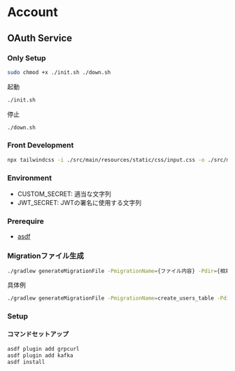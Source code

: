 # Account

## OAuth Service

### Only Setup
``` sh
sudo chmod +x ./init.sh ./down.sh 
```

起動
``` sh
./init.sh
```

停止
``` sh
./down.sh
```

### Front Development
``` sh
npx tailwindcss -i ./src/main/resources/static/css/input.css -o ./src/main/resources/static/css/output.css --watch
```

### Environment
- CUSTOM_SECRET: 適当な文字列
- JWT_SECRET: JWTの署名に使用する文字列

### Prerequire
- [asdf](./setup_asdf.md)

### Migrationファイル生成
``` sh
./gradlew generateMigrationFile -PmigrationName={ファイル内容} -Pdir={相対ディレクトリ}
```

具体例
``` sh
./gradlew generateMigrationFile -PmigrationName=create_users_table -Pdir=ddl
```

### Setup
#### コマンドセットアップ
``` sh
asdf plugin add grpcurl
asdf plugin add kafka
asdf install
```
